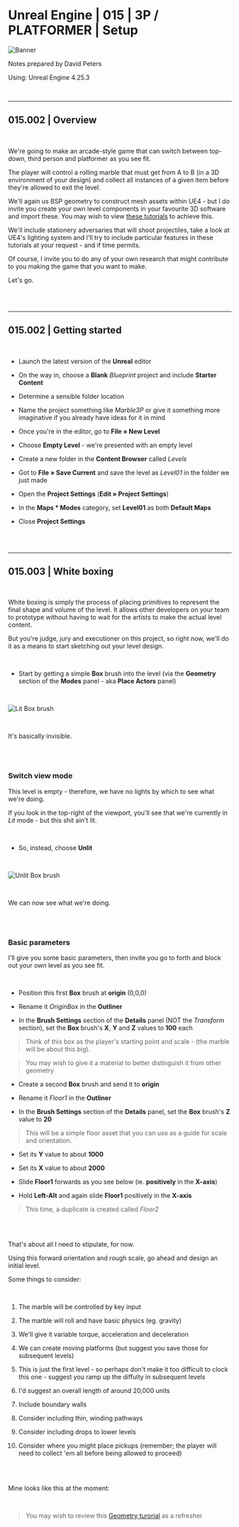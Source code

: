 # Unreal Engine | 015 | 3P / PLATFORMER | Setup

![Banner](https://user-images.githubusercontent.com/36719180/93958681-1a422980-fdab-11ea-8c2b-e665e08294da.png)


Notes prepared by David Peters

Using: Unreal Engine 4.25.3 

<br>

---

## 015.002 | Overview

<br>

We're going to make an arcade-style game that can switch between top-down, third person and platformer as you see fit.

The player will control a rolling marble that must get from A to B (in a 3D environment of your design) and collect all instances of a given item before they're allowed to exit the level.

We'll again us BSP geometry to construct mesh assets within UE4 - but I *do* invite you create your own level components in your favourite 3D software and import these. You may wish to view [these tutorials](https://github.com/DavidRandallPeters/3DModeling) to achieve this.

We'll include stationery adversaries that will shoot projectiles, take a look at UE4's lighting system and I'll try to include particular features in these tutorials at your request - and if time permits. 

Of course, I invite you to do any of your own research that might contribute to you making the game that you want to make.

Let's go.

<br><br>

---

## 015.002 | Getting started

<br>


- Launch the latest version of the **Unreal** editor

- On the way in, choose a **Blank** *Blueprint* project and include **Starter Content**

- Determine a sensible folder location

- Name the project something like *Marble3P* or give it something more imaginative if you already have ideas for it in mind

- Once you're in the editor, go to **File » New Level**

- Choose **Empty Level** - we're presented with an empty level

- Create a new folder in the **Content Browser** called *Levels*

- Got to **File » Save Current** and save the level as *Level01* in the folder we just made

- Open the **Project Settings** (**Edit » Project Settings**)

- In the **Maps * Modes** category, set **Level01** as both **Default Maps**

- Close **Project Settings**


<br><br>

---

## 015.003 | White boxing

<br>

White boxing is simply the process of placing primitives to represent the final shape and volume of the level. It allows other developers on your team to prototype without having to wait for the artists to make the actual level content.

But you're judge, jury and executioner on this project, so right now, we'll do it as a means to start sketching out your level design.

<br>

- Start by getting a simple **Box** brush into the level (via the **Geometry** section of the **Modes** panel - aka **Place Actors** panel)

<br>

![Lit Box brush](https://user-images.githubusercontent.com/36719180/93967466-5aa9a380-fdbb-11ea-8242-eea18cbba46a.png)

<br>

It's basically invisible.

<br><br>

### Switch view mode

This level is empty - therefore, we have no lights by which to see what we're doing. 

If you look in the top-right of the viewport, you'll see that we're currently in *Lit* mode - but this shit ain't lit.

<br>

- So, instead, choose **Unlit** 

<br>

![Unlit Box brush](https://user-images.githubusercontent.com/36719180/93967381-2f26b900-fdbb-11ea-8312-85dd314bf9ce.png)

<br>

We can now see what we're doing.

<br><br>

### Basic parameters

I'll give you some basic parameters, then invite you go to forth and block out your own level as you see fit.

<br>

- Position this first **Box** brush at **origin** (0,0,0)

- Rename it *OriginBox* in the **Outliner** 

- In the **Brush Settings** section of the **Details** panel (NOT the *Transform* section), set the **Box** brush's **X**, **Y** and **Z** values to **100** each

> Think of this box as the player's starting point and scale - (the marble will be about this big).

> You may wish to give it a material to better distinguish it from other geometry

- Create a second **Box** brush and send it to **origin**

- Rename it *Floor1* in the **Outliner** 

- In the **Brush Settings** section of the **Details** panel, set the **Box** brush's **Z** value to **20**

> This will be a simple floor asset that you can use as a guide for scale and orientation.

- Set its **Y** value to about **1000**

- Set its **X** value to about **2000**

- Slide **Floor1** forwards as you see below (ie. **positively** in the **X-axis**)

- Hold **Left-Alt** and again slide **Floor1** positively in the **X-axis**

> This time, a duplicate is created called *Floor2*

<br><br>

That's about all I need to stipulate, for now.

Using this forward orientation and rough scale, go ahead and design an initial level.

Some things to consider:

<br>

1. The marble will be controlled by key input

2. The marble will roll and have basic physics (eg. gravity) 

3. We'll give it variable torque, acceleration and deceleration 

4. We can create moving platforms (but suggest you save those for subsequent levels)

5. This is just the first level - so perhaps don't make it too difficult to clock this one - suggest you ramp up the diffulty in subsequent levels

6. I'd suggest an overall length of around 20,000 units

7. Include boundary walls

8. Consider including thin, winding pathways

9. Consider including drops to lower levels

10. Consider where you might place pickups (remember; the player will need to collect 'em all before being allowed to proceed)

<br><br>

Mine looks like this at the moment:

<br>

> You may wish to review this [Geometry turorial](https://github.com/DavidRandallPeters/UnrealEngine/blob/master/UE4_009_Labyrinth-G_Geometry.md) as a refresher



